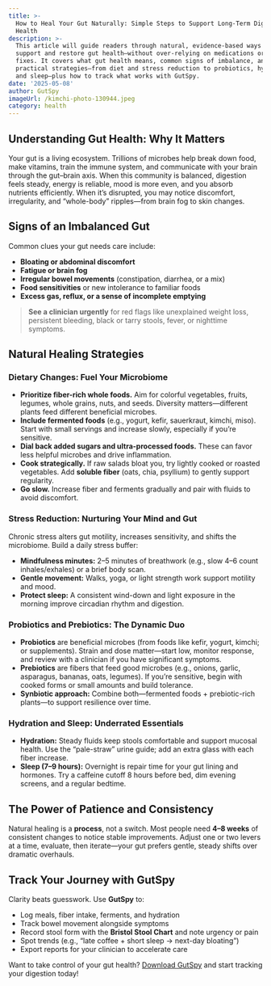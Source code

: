 ```yaml
---
title: >-
  How to Heal Your Gut Naturally: Simple Steps to Support Long-Term Digestive
  Health
description: >-
  This article will guide readers through natural, evidence-based ways to
  support and restore gut health—without over-relying on medications or quick
  fixes. It covers what gut health means, common signs of imbalance, and
  practical strategies—from diet and stress reduction to probiotics, hydration,
  and sleep—plus how to track what works with GutSpy.
date: '2025-05-08'
author: GutSpy
imageUrl: /kimchi-photo-130944.jpeg
category: health
---
```


## Understanding Gut Health: Why It Matters

Your gut is a living ecosystem. Trillions of microbes help break down food, make vitamins, train the immune system, and communicate with your brain through the gut–brain axis. When this community is balanced, digestion feels steady, energy is reliable, mood is more even, and you absorb nutrients efficiently. When it’s disrupted, you may notice discomfort, irregularity, and “whole-body” ripples—from brain fog to skin changes.

## Signs of an Imbalanced Gut

Common clues your gut needs care include:

* **Bloating or abdominal discomfort**
* **Fatigue or brain fog**
* **Irregular bowel movements** (constipation, diarrhea, or a mix)
* **Food sensitivities** or new intolerance to familiar foods
* **Excess gas, reflux, or a sense of incomplete emptying**

> **See a clinician urgently** for red flags like unexplained weight loss, persistent bleeding, black or tarry stools, fever, or nighttime symptoms.

## Natural Healing Strategies

### Dietary Changes: Fuel Your Microbiome

* **Prioritize fiber-rich whole foods.** Aim for colorful vegetables, fruits, legumes, whole grains, nuts, and seeds. Diversity matters—different plants feed different beneficial microbes.
* **Include fermented foods** (e.g., yogurt, kefir, sauerkraut, kimchi, miso). Start with small servings and increase slowly, especially if you’re sensitive.
* **Dial back added sugars and ultra-processed foods.** These can favor less helpful microbes and drive inflammation.
* **Cook strategically.** If raw salads bloat you, try lightly cooked or roasted vegetables. Add **soluble fiber** (oats, chia, psyllium) to gently support regularity.
* **Go slow.** Increase fiber and ferments gradually and pair with fluids to avoid discomfort.

### Stress Reduction: Nurturing Your Mind and Gut

Chronic stress alters gut motility, increases sensitivity, and shifts the microbiome. Build a daily stress buffer:

* **Mindfulness minutes:** 2–5 minutes of breathwork (e.g., slow 4–6 count inhales/exhales) or a brief body scan.
* **Gentle movement:** Walks, yoga, or light strength work support motility and mood.
* **Protect sleep:** A consistent wind-down and light exposure in the morning improve circadian rhythm and digestion.

### Probiotics and Prebiotics: The Dynamic Duo

* **Probiotics** are beneficial microbes (from foods like kefir, yogurt, kimchi; or supplements). Strain and dose matter—start low, monitor response, and review with a clinician if you have significant symptoms.
* **Prebiotics** are fibers that feed good microbes (e.g., onions, garlic, asparagus, bananas, oats, legumes). If you’re sensitive, begin with cooked forms or small amounts and build tolerance.
* **Synbiotic approach:** Combine both—fermented foods + prebiotic-rich plants—to support resilience over time.

### Hydration and Sleep: Underrated Essentials

* **Hydration:** Steady fluids keep stools comfortable and support mucosal health. Use the “pale-straw” urine guide; add an extra glass with each fiber increase.
* **Sleep (7–9 hours):** Overnight is repair time for your gut lining and hormones. Try a caffeine cutoff 8 hours before bed, dim evening screens, and a regular bedtime.

## The Power of Patience and Consistency

Natural healing is a **process**, not a switch. Most people need **4–8 weeks** of consistent changes to notice stable improvements. Adjust one or two levers at a time, evaluate, then iterate—your gut prefers gentle, steady shifts over dramatic overhauls.

## Track Your Journey with GutSpy

Clarity beats guesswork. Use **GutSpy** to:

* Log meals, fiber intake, ferments, and hydration
* Track bowel movement alongside symptoms
* Record stool form with the **Bristol Stool Chart** and note urgency or pain
* Spot trends (e.g., “late coffee + short sleep → next-day bloating”)
* Export reports for your clinician to accelerate care

Want to take control of your gut health? [Download GutSpy](https://apple.co/43azHhK) and start tracking your digestion today!
